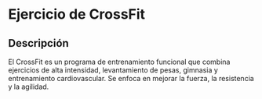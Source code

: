 # Ejercicio de CrossFit

## Descripción
El CrossFit es un programa de entrenamiento funcional que combina ejercicios de alta intensidad, levantamiento de pesas, gimnasia y entrenamiento cardiovascular. Se enfoca en mejorar la fuerza, la resistencia y la agilidad.




















